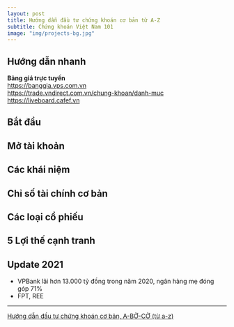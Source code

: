 ```yaml
---
layout: post
title: Hướng dẫn đầu tư chứng khoán cơ bản từ A-Z
subtitle: Chứng khoán Việt Nam 101
image: "img/projects-bg.jpg"
---
```


## Hướng dẫn nhanh
**Bảng giá trực tuyến**  
https://banggia.vps.com.vn  
https://trade.vndirect.com.vn/chung-khoan/danh-muc  
https://liveboard.cafef.vn  

## Bắt đầu


## Mở tài khoản


## Các khái niệm


## Chỉ số tài chính cơ bản

## Các loại cổ phiếu

## 5 Lợi thế cạnh tranh


## Update 2021

-  VPBank lãi hơn 13.000 tỷ đồng trong năm 2020, ngân hàng mẹ đóng góp 71%
- FPT, REE

-----

[Hướng dẫn đầu tư chứng khoán cơ bản, A-BỜ-CỜ (từ a-z)](https://happy.live/huong-dan-dau-tu-chung-khoan-co-ban-bo-co-tu-z-phan-1-bat-dau/)